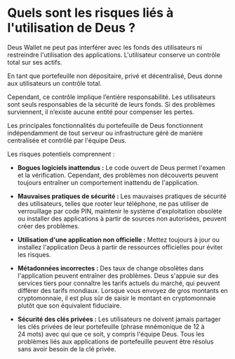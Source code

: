 # Quels sont les risques liés à l'utilisation de Deus ?

Deus Wallet ne peut pas interférer avec les fonds des utilisateurs ni restreindre l'utilisation des applications. L'utilisateur conserve un contrôle total sur ses actifs.

En tant que portefeuille non dépositaire, privé et décentralisé, Deus donne aux utilisateurs un contrôle total.

Cependant, ce contrôle implique l’entière responsabilité. Les utilisateurs sont seuls responsables de la sécurité de leurs fonds. Si des problèmes surviennent, il n’existe aucune entité pour compenser les pertes.

Les principales fonctionnalités du portefeuille de Deus fonctionnent indépendamment de tout serveur ou infrastructure géré de manière centralisée et contrôlé par l'équipe Deus.

Les risques potentiels comprennent :

- **Bogues logiciels inattendus :** Le code ouvert de Deus permet l'examen et la vérification. Cependant, des problèmes non découverts peuvent toujours entraîner un comportement inattendu de l'application.

- **Mauvaises pratiques de sécurité :** Les mauvaises pratiques de sécurité des utilisateurs, telles que rooter leur téléphone, ne pas utiliser de verrouillage par code PIN, maintenir le système d'exploitation obsolète ou installer des applications à partir de sources non autorisées, peuvent créer des problèmes.

- **Utilisation d'une application non officielle :** Mettez toujours à jour ou installez l'application Deus à partir de ressources officielles pour éviter les risques.

- **Métadonnées incorrectes :** Des taux de change obsolètes dans l'application peuvent entraîner des problèmes. Deus s'appuie sur des services tiers pour connaître les tarifs actuels du marché, qui peuvent différer des tarifs mondiaux. Lorsque vous envoyez de gros montants en cryptomonnaie, il est plus sûr de saisir le montant en cryptomonnaie plutôt que son équivalent fiduciaire.

- **Sécurité des clés privées :** Les utilisateurs ne doivent jamais partager les clés privées de leur portefeuille (phrase mnémonique de 12 à 24 mots) avec qui que ce soit, y compris l'équipe Deus. Tous les problèmes liés aux applications de portefeuille peuvent être résolus sans avoir besoin de la clé privée.